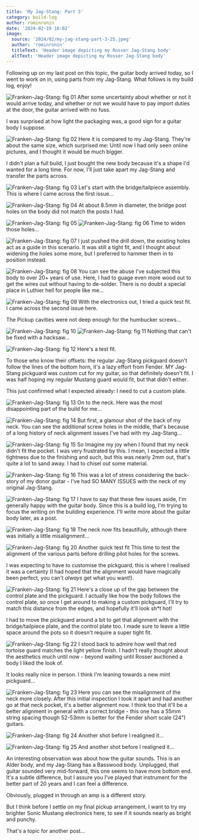 ```yaml
---
title: 'My Jag-Stang: Part 3'
category: build-log
author: rominronin
date: '2024-02-19 16:02'
image:
  source: '2024/02/my-jag-stang-part-3-25.jpeg'
  author: 'rominronin'
  titleText: 'Header image depicting my Rosser Jag-Stang body'
  altText: 'Header image depicting my Rosser Jag-Stang body'
---
```


Following up on my last post on this topic, the guitar body arrived today, so I went to work on in, using parts from
my Jag-Stang. What follows is my build log, enjoy!

![Franken-Jag-Stang: fig 01](../../media/2024/02/my-jag-stang-part-3-01.jpeg "Franken-Jag-Stang: fig 01")
After some uncertainty about whether or not it would arrive today, and whether or not we would have to pay import
duties at the door, the guitar arrived with no fuss.

I was surprised at how light the packaging was, a good sign for a guitar body I suppose.

![Franken-Jag-Stang: fig 02](../../media/2024/02/my-jag-stang-part-3-02.jpeg "Franken-Jag-Stang: fig 02")
Here it is compared to my Jag-Stang. They're about the same size, which surprised me: Until now I had only seen
online pictures, and I thought it would be much bigger.

I didn't plan a full build, I just bought the new body because it's a shape I'd wanted for a long time. For now,
I'll just take apart my Jag-Stang and transfer the parts across.

![Franken-Jag-Stang: fig 03](../../media/2024/02/my-jag-stang-part-3-03.jpeg "Franken-Jag-Stang: fig 03")
 Let's start with the bridge/tailpiece assembly. This is where I came across the first issue...

![Franken-Jag-Stang: fig 04](../../media/2024/02/my-jag-stang-part-3-04.jpeg "Franken-Jag-Stang: fig 04")
At about 8.5mm in diameter, the bridge post holes on the body did not match the posts I had.

![Franken-Jag-Stang: fig 05](../../media/2024/02/my-jag-stang-part-3-05.jpeg "Franken-Jag-Stang: fig 05")
![Franken-Jag-Stang: fig 06](../../media/2024/02/my-jag-stang-part-3-06.jpeg "Franken-Jag-Stang: fig 06")
Time to widen those holes...

![Franken-Jag-Stang: fig 07](../../media/2024/02/my-jag-stang-part-3-07.jpeg "Franken-Jag-Stang: fig 07")
I just pushed the drill down, the existing holes act as a guide in this scenario. It was still a tight fit, and I
thought about widening the holes some more, but I preferred to hammer them in to position instead.

![Franken-Jag-Stang: fig 08](../../media/2024/02/my-jag-stang-part-3-08.jpeg "Franken-Jag-Stang: fig 08")
You can see the abuse I've subjected this body to over 20+ years of use. Here, I had to guage even more wood out to
get the wires out without having to de-solder. There is no doubt a special place in Luthier hell for people like me...

![Franken-Jag-Stang: fig 09](../../media/2024/02/my-jag-stang-part-3-09.jpeg "Franken-Jag-Stang: fig 09")
With the electronics out, I tried a quick test fit. I came across the second issue here.

The Pickup cavities were not deep enough for the humbucker screws...

![Franken-Jag-Stang: fig 10](../../media/2024/02/my-jag-stang-part-3-10.jpeg "Franken-Jag-Stang: fig 10")
![Franken-Jag-Stang: fig 11](../../media/2024/02/my-jag-stang-part-3-11.jpeg "Franken-Jag-Stang: fig 11")
Nothing that can't be fixed with a hacksaw...

![Franken-Jag-Stang: fig 12](../../media/2024/02/my-jag-stang-part-3-12.jpeg "Franken-Jag-Stang: fig 12")
Here's a test fit.

To those who know their offsets: the regular Jag-Stang pickguard doesn't follow the lines of the bottom horn, it's a
lazy effort from Fender. MY Jag-Stang pickguard was custom cut for my guitar, so that definitely doesn't fit. I was
half hoping my regular Mustang guard would fit, but that didn't either.

This just confirmed what I expected already: I need to cut a custom plate.

![Franken-Jag-Stang: fig 13](../../media/2024/02/my-jag-stang-part-3-13.jpeg "Franken-Jag-Stang: fig 13")
On to the neck. Here was the most disappointing part of the build for me...

![Franken-Jag-Stang: fig 14](../../media/2024/02/my-jag-stang-part-3-14.jpeg "Franken-Jag-Stang: fig 14")
But first, a glamour shot of the back of my neck. You can see the additional screw holes in the middle, that's
because of a long history of neck alignment issues I've had with my Jag-Stang...

![Franken-Jag-Stang: fig 15](../../media/2024/02/my-jag-stang-part-3-15.jpeg "Franken-Jag-Stang: fig 15")
So Imagine my joy when I found that my neck didn't fit the pocket. I was very frustrated by this. I mean, I expected
a little tightness due to the finishing and such, but this was nearly 2mm out, that's quite a lot to sand away. I
had to chisel out some material.

![Franken-Jag-Stang: fig 16](../../media/2024/02/my-jag-stang-part-3-16.jpeg "Franken-Jag-Stang: fig 16")
This was a lot of stress considering the back-story of my donor guitar - I've had SO MANY ISSUES with the neck of my
original Jag-Stang.

![Franken-Jag-Stang: fig 17](../../media/2024/02/my-jag-stang-part-3-17.jpeg "Franken-Jag-Stang: fig 17")
I have to say that these few issues aside, I'm generally happy with the guitar body. Since this is a build log, I'm
trying to focus the writing on the building experience. I'll write more about the guitar body later, as a post.

![Franken-Jag-Stang: fig 18](../../media/2024/02/my-jag-stang-part-3-18.jpeg "Franken-Jag-Stang: fig 18")
The neck now fits beautifully, although there was initially a little misalignment...

![Franken-Jag-Stang: fig 20](../../media/2024/02/my-jag-stang-part-3-20.jpeg "Franken-Jag-Stang: fig 20")
Another quick test fit This time to test the alignment of the various parts before drilling pilot holes for the screws.

I was expecting to have to customise the pickguard, this is where I realised it was a certainty (I had hoped that
the alignment would have magically been perfect, you can't *always* get what you want!).

![Franken-Jag-Stang: fig 21](../../media/2024/02/my-jag-stang-part-3-21.jpeg "Franken-Jag-Stang: fig 21")
Here's a close up of the gap between the control plate and the pickguard. I actually like how the body follows the
control plate, so once I get around to making a custom pickguard, I'll try to match this distance from the edges,
and hopefully it'll look sh*t hot!

I had to move the pickguard around a bit to get that alignment with the bridge/tailpiece plate, and the control
plate too. I made sure to leave a little space around the pots so it doesn't require a super tight fit.

![Franken-Jag-Stang: fig 22](../../media/2024/02/my-jag-stang-part-3-22.jpeg "Franken-Jag-Stang: fig 22")
I stood back to admire how well that red tortoise guard matches the light yellow finish. I hadn't really thought
about the aesthetics much until now - beyond waiting until Rosser auctioned a body I liked the look of.

It looks really nice in person. I think I'm leaning towards a new mint pickguard...

![Franken-Jag-Stang: fig 23](../../media/2024/02/my-jag-stang-part-3-23.jpeg "Franken-Jag-Stang: fig 23")
Here you can see the misalignment of the neck more closely. After this initial inspection I took it apart and had
another go at that neck pocket, it's a better alignment now. I think too that it'll be a better alignment in general
with a correct bridge - this one has a 55mm string spacing though 52-53mm is better for the Fender short scale (24")
guitars.


![Franken-Jag-Stang: fig 24](../../media/2024/02/my-jag-stang-part-3-24.jpeg "Franken-Jag-Stang: fig 24")
Another shot before I realigned it...

![Franken-Jag-Stang: fig 25](../../media/2024/02/my-jag-stang-part-3-25.jpeg "Franken-Jag-Stang: fig 25")
And another shot before I realigned it...

An interesting observation was about how the guitar sounds. This is an Alder body, and my Jag-Stang has a Basswood
body. Unplugged, that guitar sounded very mid-forward, this one seems to have more bottom end. It's a subtle
difference, but I assure you I've played that instrument for the better part of 20 years and I can feel a
difference.

Obviously, plugged in through an amp is a different story.

But I think before I settle on my final pickup arrangement, I want to try my brighter Sonic Mustang electronics here,
to see if it sounds nearly as bright and punchy.

That's a topic for another post...
